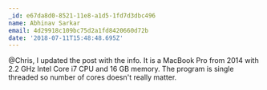 ```yaml
---
_id: e67da8d0-8521-11e8-a1d5-1fd7d3dbc496
name: Abhinav Sarkar
email: 4d29918c109bc75d2a1fd8420660d72b
date: '2018-07-11T15:48:48.695Z'
---
```

@Chris, I updated the post with the info. It is a MacBook Pro from 2014 with 2.2 GHz Intel Core i7 CPU and 16 GB memory. The program is single threaded so number of cores doesn't really matter.
